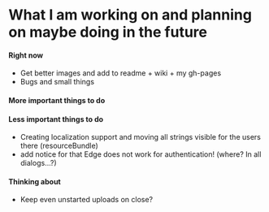 # What I am working on and planning on maybe doing in the future

#### Right now
- Get better images and add to readme + wiki + my gh-pages
- Bugs and small things

#### More important things to do

#### Less important things to do
- Creating localization support and moving all strings visible for the
users there (resourceBundle)
- add notice for that Edge does not work for authentication!
(where? In all dialogs...?)

#### Thinking about
- Keep even unstarted uploads on close?